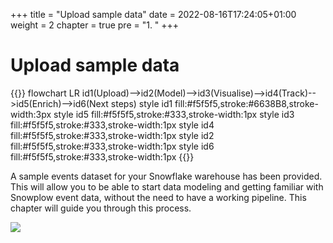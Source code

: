+++
title = "Upload sample data"
date = 2022-08-16T17:24:05+01:00
weight = 2
chapter = true
pre = "1. "
+++

# Upload sample data

{{<mermaid>}}
flowchart LR
    id1(Upload)-->id2(Model)-->id3(Visualise)-->id4(Track)-->id5(Enrich)-->id6(Next steps)
    style id1 fill:#f5f5f5,stroke:#6638B8,stroke-width:3px
    style id5 fill:#f5f5f5,stroke:#333,stroke-width:1px
    style id3 fill:#f5f5f5,stroke:#333,stroke-width:1px
    style id4 fill:#f5f5f5,stroke:#333,stroke-width:1px
    style id2 fill:#f5f5f5,stroke:#333,stroke-width:1px
    style id6 fill:#f5f5f5,stroke:#333,stroke-width:1px
{{</mermaid >}}

A sample events dataset for your Snowflake warehouse has been provided. This will allow you to be able to start data modeling and getting familiar with Snowplow event data, without the need to have a working pipeline. This chapter will guide you through this process.

![](../images/sampledata.png)
